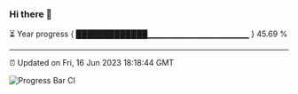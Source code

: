 ### Hi there 👋

⏳ Year progress { █████████████▁▁▁▁▁▁▁▁▁▁▁▁▁▁▁▁▁ } 45.69 %

---

⏰ Updated on Fri, 16 Jun 2023 18:18:44 GMT

![Progress Bar CI](https://github.com/liununu/liununu/workflows/Progress%20Bar%20CI/badge.svg)
